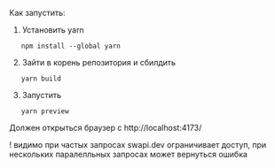 Как запустить:

1. Установить yarn
```
   npm install --global yarn
```

2. Зайти в корень репозитория и сбилдить
```
   yarn build
```

3. Запустить
```
   yarn preview
```

Должен открыться браузер с http://localhost:4173/

! видимо при частых запросах swapi.dev ограничивает доступ, при нескольких паралелльных запросах может вернуться ошибка
